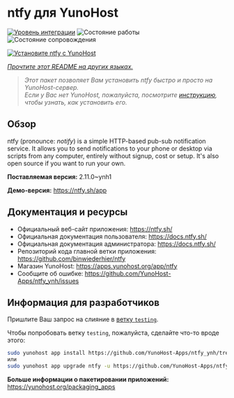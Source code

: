 <!--
Важно: этот README был автоматически сгенерирован <https://github.com/YunoHost/apps/tree/master/tools/readme_generator>
Он НЕ ДОЛЖЕН редактироваться вручную.
-->

# ntfy для YunoHost

[![Уровень интеграции](https://dash.yunohost.org/integration/ntfy.svg)](https://ci-apps.yunohost.org/ci/apps/ntfy/) ![Состояние работы](https://ci-apps.yunohost.org/ci/badges/ntfy.status.svg) ![Состояние сопровождения](https://ci-apps.yunohost.org/ci/badges/ntfy.maintain.svg)

[![Установите ntfy с YunoHost](https://install-app.yunohost.org/install-with-yunohost.svg)](https://install-app.yunohost.org/?app=ntfy)

*[Прочтите этот README на других языках.](./ALL_README.md)*

> *Этот пакет позволяет Вам установить ntfy быстро и просто на YunoHost-сервер.*  
> *Если у Вас нет YunoHost, пожалуйста, посмотрите [инструкцию](https://yunohost.org/install), чтобы узнать, как установить его.*

## Обзор

ntfy (pronounce: *notify*) is a simple HTTP-based pub-sub notification service. It allows you to send notifications to your phone or desktop via scripts from any computer, entirely without signup, cost or setup. It's also open source if you want to run your own.


**Поставляемая версия:** 2.11.0~ynh1

**Демо-версия:** <https://ntfy.sh/app>
## Документация и ресурсы

- Официальный веб-сайт приложения: <https://ntfy.sh/>
- Официальная документация пользователя: <https://docs.ntfy.sh/>
- Официальная документация администратора: <https://docs.ntfy.sh/>
- Репозиторий кода главной ветки приложения: <https://github.com/binwiederhier/ntfy>
- Магазин YunoHost: <https://apps.yunohost.org/app/ntfy>
- Сообщите об ошибке: <https://github.com/YunoHost-Apps/ntfy_ynh/issues>

## Информация для разработчиков

Пришлите Ваш запрос на слияние в [ветку `testing`](https://github.com/YunoHost-Apps/ntfy_ynh/tree/testing).

Чтобы попробовать ветку `testing`, пожалуйста, сделайте что-то вроде этого:

```bash
sudo yunohost app install https://github.com/YunoHost-Apps/ntfy_ynh/tree/testing --debug
или
sudo yunohost app upgrade ntfy -u https://github.com/YunoHost-Apps/ntfy_ynh/tree/testing --debug
```

**Больше информации о пакетировании приложений:** <https://yunohost.org/packaging_apps>
